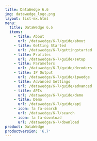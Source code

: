```yaml
---
title: DataWedge 6.6
img: datawedge_logo.png
layout: list-mx.html
menu: 
  title: DataWedge 6.6
  items:
    - title: About
      url: /datawedge/6-7/guide/about
    - title: Getting Started
      url: /datawedge/6-7/gettingstarted
    - title: Profiles
      url: /datawedge/6-7/guide/setup
    - title: Parameters
      url: /datawedge/6-7/guide/decoders
    - title: IP Output
      url: /datawedge/6-7/guide/ipwedge
    - title: Advanced Settings
      url: /datawedge/6-7/guide/advanced
    - title: APIs
      url: /datawedge/6-7/guide/demo
    - title: Demo
      url: /datawedge/6-7/guide/api
    - icon: fa fa-search
      url: /datawedge/6-7/search
    - icon: fa fa-download
      url: /datawedge/6-7/download
product: DataWedge
productversion: '6.7'
---
```

